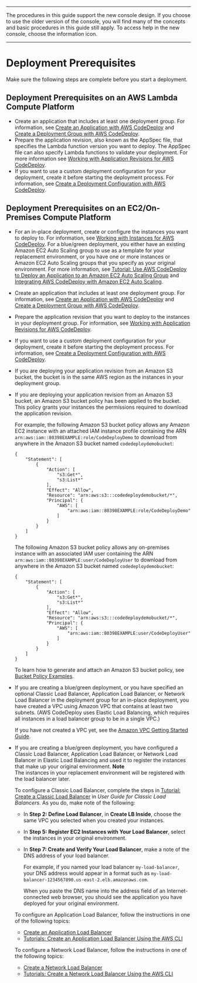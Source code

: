 --------

 The procedures in this guide support the new console design\. If you choose to use the older version of the console, you will find many of the concepts and basic procedures in this guide still apply\. To access help in the new console, choose the information icon\. 

--------

# Deployment Prerequisites<a name="deployments-create-prerequisites"></a>

Make sure the following steps are complete before you start a deployment\.

## Deployment Prerequisites on an AWS Lambda Compute Platform<a name="deployment-prerequisites-lambda"></a>
+ Create an application that includes at least one deployment group\. For information, see [Create an Application with AWS CodeDeploy](applications-create.md) and [Create a Deployment Group with AWS CodeDeploy](deployment-groups-create.md)\.
+ Prepare the application revision, also known as the AppSpec file, that specifies the Lambda function version you want to deploy\. The AppSpec file can also specify Lambda functions to validate your deployment\. For more information see [Working with Application Revisions for AWS CodeDeploy](application-revisions.md)\.
+ If you want to use a custom deployment configuration for your deployment, create it before starting the deployment process\. For information, see [Create a Deployment Configuration with AWS CodeDeploy](deployment-configurations-create.md)\.

## Deployment Prerequisites on an EC2/On\-Premises Compute Platform<a name="deployment-prerequisites-server"></a>
+ For an in\-place deployment, create or configure the instances you want to deploy to\. For information, see [Working with Instances for AWS CodeDeploy](instances.md)\. For a blue/green deployment, you either have an existing Amazon EC2 Auto Scaling group to use as a template for your replacement environment, or you have one or more instances or Amazon EC2 Auto Scaling groups that you specify as your original environment\. For more information, see [Tutorial: Use AWS CodeDeploy to Deploy an Application to an Amazon EC2 Auto Scaling Group](tutorials-auto-scaling-group.md) and [Integrating AWS CodeDeploy with Amazon EC2 Auto Scaling](integrations-aws-auto-scaling.md)\. 
+ Create an application that includes at least one deployment group\. For information, see [Create an Application with AWS CodeDeploy](applications-create.md) and [Create a Deployment Group with AWS CodeDeploy](deployment-groups-create.md)\.
+ Prepare the application revision that you want to deploy to the instances in your deployment group\. For information, see [Working with Application Revisions for AWS CodeDeploy](application-revisions.md)\.
+ If you want to use a custom deployment configuration for your deployment, create it before starting the deployment process\. For information, see [Create a Deployment Configuration with AWS CodeDeploy](deployment-configurations-create.md)\.
+ If you are deploying your application revision from an Amazon S3 bucket, the bucket is in the same AWS region as the instances in your deployment group\. 
+ If you are deploying your application revision from an Amazon S3 bucket, an Amazon S3 bucket policy has been applied to the bucket\. This policy grants your instances the permissions required to download the application revision\.

  For example, the following Amazon S3 bucket policy allows any Amazon EC2 instance with an attached IAM instance profile containing the ARN `arn:aws:iam::80398EXAMPLE:role/CodeDeployDemo` to download from anywhere in the Amazon S3 bucket named `codedeploydemobucket`:

  ```
  {
      "Statement": [
          {
              "Action": [
                  "s3:Get*",
                  "s3:List*"
              ],
              "Effect": "Allow",
              "Resource": "arn:aws:s3:::codedeploydemobucket/*",
              "Principal": {
                  "AWS": [
                      "arn:aws:iam::80398EXAMPLE:role/CodeDeployDemo"
                  ]
              }
          }
      ]
  }
  ```

  The following Amazon S3 bucket policy allows any on\-premises instance with an associated IAM user containing the ARN `arn:aws:iam::80398EXAMPLE:user/CodeDeployUser` to download from anywhere in the Amazon S3 bucket named `codedeploydemobucket`:

  ```
  {
      "Statement": [
          {
              "Action": [
                  "s3:Get*",
                  "s3:List*"
              ],
              "Effect": "Allow",
              "Resource": "arn:aws:s3:::codedeploydemobucket/*",
              "Principal": {
                  "AWS": [
                      "arn:aws:iam::80398EXAMPLE:user/CodeDeployUser"
                  ]
              }
          }
      ]
  }
  ```

  To learn how to generate and attach an Amazon S3 bucket policy, see [Bucket Policy Examples](https://docs.aws.amazon.com/AmazonS3/latest/dev/example-bucket-policies.html)\.
+ If you are creating a blue/green deployment, or you have specified an optional Classic Load Balancer, Application Load Balancer, or Network Load Balancer in the deployment group for an in\-place deployment, you have created a VPC using Amazon VPC that contains at least two subnets\. \(AWS CodeDeploy uses Elastic Load Balancing, which requires all instances in a load balancer group to be in a single VPC\.\)

  If you have not created a VPC yet, see the [Amazon VPC Getting Started Guide](https://docs.aws.amazon.com/AmazonVPC/latest/GettingStartedGuide/ExerciseOverview.html)\.
+ If you are creating a blue/green deployment, you have configured a Classic Load Balancer, Application Load Balancer, or Network Load Balancer in Elastic Load Balancing and used it to register the instances that make up your original environment\. 
**Note**  
The instances in your replacement environment will be registered with the load balancer later\.

  To configure a Classic Load Balancer, complete the steps in [Tutorial: Create a Classic Load Balancer](https://docs.aws.amazon.com/elasticloadbalancing/latest/classic/elb-getting-started.html) in *User Guide for Classic Load Balancers*\. As you do, make note of the following:
  + In **Step 2: Define Load Balancer**, in **Create LB Inside**, choose the same VPC you selected when you created your instances\.
  + In **Step 5: Register EC2 Instances with Your Load Balancer**, select the instances in your original environment\.
  + In **Step 7: Create and Verify Your Load Balancer**, make a note of the DNS address of your load balancer\.

    For example, if you named your load balancer `my-load-balancer`, your DNS address would appear in a format such as `my-load-balancer-1234567890.us-east-2.elb.amazonaws.com`\.

    When you paste the DNS name into the address field of an Internet\-connected web browser, you should see the application you have deployed for your original environment\.

  To configure an Application Load Balancer, follow the instructions in one of the following topics:
  + [Create an Application Load Balancer](https://docs.aws.amazon.com/elasticloadbalancing/latest/application/create-application-load-balancer.html)
  + [Tutorials: Create an Application Load Balancer Using the AWS CLI](https://docs.aws.amazon.com/elasticloadbalancing/latest/application/tutorial-application-load-balancer-cli.html)

  To configure a Network Load Balancer, follow the instructions in one of the following topics:
  + [Create a Network Load Balancer](https://docs.aws.amazon.com/elasticloadbalancing/latest/network/create-network-load-balancer.html)
  + [Tutorials: Create a Network Load Balancer Using the AWS CLI](https://docs.aws.amazon.com/elasticloadbalancing/latest/network/network-load-balancer-cli.html)